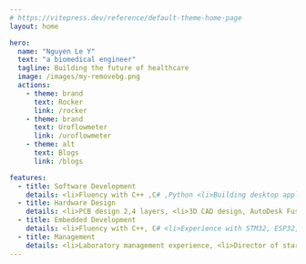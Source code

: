 ```yaml
---
# https://vitepress.dev/reference/default-theme-home-page
layout: home

hero:
  name: "Nguyen Le Y"
  text: "a biomedical engineer"
  tagline: Building the future of healthcare
  image: /images/my-removebg.png
  actions:
    - theme: brand
      text: Rocker
      link: /rocker
    - theme: brand
      text: Uroflowmeter
      link: /uroflowmeter   
    - theme: alt
      text: Blogs
      link: /blogs

features:
  - title: Software Development
    details: <li>Fluency with C++ ,C# ,Python <li>Building desktop applications<li>Developing small websites <li>Experience with machine learning, image processing, and data analysis
  - title: Hardware Design
    details: <li>PCB design 2,4 layers, <li>3D CAD design, AutoDesk Fusion, Solidworks<li>3D Print, CNC, Anodized  <li>Applied compliance CE, ISO,<li><b>Bringing ideas to commercial products,</b>
  - title: Embedded Development
    details: <li>Fluency with C++, C# <li>Experience with STM32, ESP32, Arduino, Raspberry Pi <li>Developing firmware for embedded systems <li>Experience with sensors, actuators, and communication protocols <li>Bug fixing, testing, and optimization
  - title: Management
    details: <li>Laboratory management experience, <li>Director of startup company, <li>Startup experience
---
```


